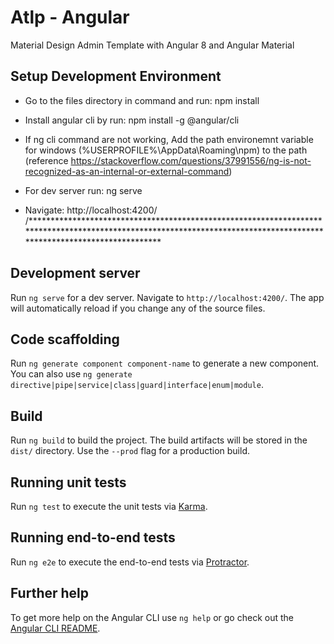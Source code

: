# Atlp - Angular

Material Design Admin Template with Angular 8 and Angular Material

## Setup Development Environment

- Go to the files directory in command and run: npm install

- Install angular cli by run: npm install -g @angular/cli

- If ng cli command are not working, Add the path environemnt variable for windows (%USERPROFILE%\AppData\Roaming\npm) to the path (reference https://stackoverflow.com/questions/37991556/ng-is-not-recognized-as-an-internal-or-external-command)

-  For dev server run: ng serve

- Navigate: http://localhost:4200/
/**********************************************************************************************************************************************************************

## Development server

Run `ng serve` for a dev server. Navigate to `http://localhost:4200/`. The app will automatically reload if you change any of the source files.

## Code scaffolding

Run `ng generate component component-name` to generate a new component. You can also use `ng generate directive|pipe|service|class|guard|interface|enum|module`.

## Build

Run `ng build` to build the project. The build artifacts will be stored in the `dist/` directory. Use the `--prod` flag for a production build.

## Running unit tests

Run `ng test` to execute the unit tests via [Karma](https://karma-runner.github.io).

## Running end-to-end tests

Run `ng e2e` to execute the end-to-end tests via [Protractor](http://www.protractortest.org/).

## Further help

To get more help on the Angular CLI use `ng help` or go check out the [Angular CLI README](https://github.com/angular/angular-cli/blob/master/README.md).


